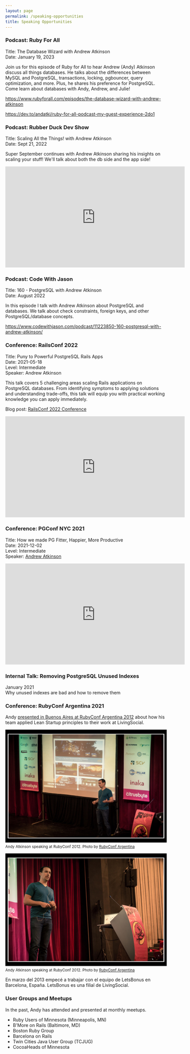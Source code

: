 ```yaml
---
layout: page
permalink: /speaking-opportunities
title: Speaking Opportunities
---
```


### Podcast: Ruby For All

Title: The Database Wizard with Andrew Atkinson<br/>
Date: January 19, 2023<br/>

Join us for this episode of Ruby for All to hear Andrew (Andy) Atkinson discuss all things databases. He talks about the differences between MySQL and PostgreSQL, transactions, locking, pgbouncer, query optimization, and more. Plus, he shares his preference for PostgreSQL. Come learn about databases with Andy, Andrew, and Julie!<br/>


<https://www.rubyforall.com/episodes/the-database-wizard-with-andrew-atkinson>

<https://dev.to/andatki/ruby-for-all-podcast-my-guest-experience-2do1>

### Podcast: Rubber Duck Dev Show

Title: Scaling All the Things! with Andrew Atkinson<br/>
Date: Sept 21, 2022<br/>

Super September continues with Andrew Atkinson sharing his insights on scaling your stuff!  We'll talk about both the db side and the app side!

<iframe width="560" height="315" src="https://www.youtube.com/embed/kVRHdMBR4GA" title="YouTube video player" frameborder="0" allow="accelerometer; autoplay; clipboard-write; encrypted-media; gyroscope; picture-in-picture; web-share" allowfullscreen></iframe>

### Podcast: Code With Jason

Title: 160 - PostgreSQL with Andrew Atkinson<br/>
Date: August 2022<br/>

In this episode I talk with Andrew Atkinson about PostgreSQL and databases. We talk about check constraints, foreign keys, and other PostgreSQL/database concepts.

<https://www.codewithjason.com/podcast/11223850-160-postgresql-with-andrew-atkinson/>

### Conference: RailsConf 2022

Title: Puny to Powerful PostgreSQL Rails Apps<br/>
Date: 2021-05-18<br/>
Level: Intermediate<br/>
Speaker: Andrew Atkinson

This talk covers 5 challenging areas scaling Rails applications on PostgreSQL databases. From identifying symptoms to applying solutions and understanding trade-offs, this talk will equip you with practical working knowledge you can apply immediately.

Blog post: [RailsConf 2022 Conference](https://andyatkinson.com/blog/2022/05/23/railsconf-2022)

<iframe width="560" height="315" src="https://www.youtube.com/embed/CIYbpYKrX8Y" title="YouTube video player" frameborder="0" allow="accelerometer; autoplay; clipboard-write; encrypted-media; gyroscope; picture-in-picture" allowfullscreen></iframe>

<script async class="speakerdeck-embed" data-id="b9ac5608b0be4bb0ae01201e7fca7228" data-ratio="1.77777777777778" src="//speakerdeck.com/assets/embed.js"></script>


### Conference: PGConf NYC 2021

Title: How we made PG Fitter, Happier, More Productive<br/>
Date: 2021-12-02<br/>
Level: Intermediate<br/>
Speaker: [Andrew Atkinson](https://postgresql.us/events/pgconfnyc2021/sessions/speaker/310-andrew-atkinson/)

<iframe width="560" height="315" src="https://www.youtube.com/embed/ijYha2bBink" title="YouTube video player" frameborder="0" allow="accelerometer; autoplay; clipboard-write; encrypted-media; gyroscope; picture-in-picture" allowfullscreen></iframe>

<script async class="speakerdeck-embed" data-id="030a9bf3e09e4486acb96323ffe66302" data-ratio="1.77777777777778" src="//speakerdeck.com/assets/embed.js"></script>


### Internal Talk: Removing PostgreSQL Unused Indexes

January 2021<br/>
Why unused indexes are bad and how to remove them

<script async class="speakerdeck-embed" data-id="6644d7dd7380413ea19dce1955f41269" data-ratio="1.77777777777778" src="//speakerdeck.com/assets/embed.js"></script>

### Conference: RubyConf Argentina 2021

Andy [presented in Buenos Aires at RubyConf Argentina 2012](/blog/2013/11/27/rubyconf-argentina-2012/) about how his team applied Lean Startup principles to their work at LivingSocial.

![Andy Atkinson speaking at RubyConf Argentina 2012](/assets/images/pages/andy-rubyconf-argentina-2012-1.jpg)
<small>Andy Atkinson speaking at RubyConf 2012. Photo by [RubyConf Argentina](https://www.flickr.com/groups/rubyconfar2012/)</small>

![Andy Atkinson speaking at RubyConf Argentina 2012](/assets/images/pages/andy-rubyconf-argentina-2012-2.jpg)
<small>Andy Atkinson speaking at RubyConf 2012. Photo by [RubyConf Argentina](https://www.flickr.com/groups/rubyconfar2012/)</small>

En marzo del 2013 empecé a trabajar con el equipo de LetsBonus en Barcelona, España. LetsBonus es una filial de LivingSocial.

<script async class="speakerdeck-embed" data-id="b951eb0086a70130f51612313d145db7" data-ratio="1.33333333333333" src="//speakerdeck.com/assets/embed.js"></script>

### User Groups and Meetups

In the past, Andy has attended and presented at monthly meetups.

- Ruby Users of Minnesota (Minneapolis, MN)
- B'More on Rails (Baltimore, MD)
- Boston Ruby Group
- Barcelona on Rails
- Twin Cities Java User Group (TCJUG)
- CocoaHeads of Minnesota
